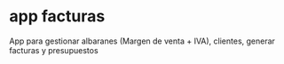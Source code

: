 # app facturas
App para gestionar albaranes (Margen de venta + IVA), clientes, generar facturas y presupuestos

